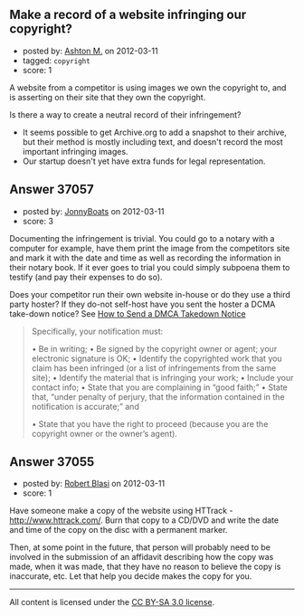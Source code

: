 ## Make a record of a website infringing our copyright?

- posted by: [Ashton M.](https://stackexchange.com/users/-1/12013-ashton-m) on 2012-03-11
- tagged: `copyright`
- score: 1

A website from a competitor is using images we own the copyright to, and is asserting on their site that they own the copyright.

Is there a way to create a neutral record of their infringement?



 - It seems possible to get Archive.org to add a snapshot to their archive, but their method is
   mostly including text, and doesn't record the most important infringing
   images. 
 - Our startup doesn't yet have extra funds for legal representation.


## Answer 37057

- posted by: [JonnyBoats](https://stackexchange.com/users/-1/3100-jonnyboats) on 2012-03-11
- score: 3

<p>Documenting the infringement is trivial. You could go to a notary with a computer for example, have them print the image from the competitors site and mark it with the date and time as well as recording the information in their notary book. If it ever goes to trial you could simply subpoena them to testify (and pay their expenses to do so).</p>

<p>Does your competitor run their own website in-house or do they use a third party hoster? If they do-not self-host have you sent the hoster a DCMA take-down notice? See <a href="http://rising.blackstar.com/how-to-send-a-dmca-takedown-notice.html" rel="nofollow">How to Send a DMCA Takedown Notice</a></p>

<blockquote>
  <p>Specifically, your notification must:</p>
  
  <p>• Be in writing; • Be signed by the copyright owner or agent; your
  electronic signature is OK; • Identify the copyrighted work that you
  claim has been infringed (or a list of infringements from the same
  site); • Identify the material that is infringing your work; • Include
  your contact info; • State that you are complaining in “good faith;” •
  State that, “under penalty of perjury, that the information contained
  in the notification is accurate;” and</p>
  
  <p>• State that you have the right to proceed (because you are the
  copyright owner or the owner’s agent).</p>
</blockquote>



## Answer 37055

- posted by: [Robert Blasi](https://stackexchange.com/users/-1/16745-robert-blasi) on 2012-03-11
- score: 1

Have someone make a copy of the website using HTTrack - http://www.httrack.com/.  Burn that copy to a CD/DVD and write the date and time of the copy on the disc with a permanent marker.  

Then, at some point in the future, that person will probably need to be involved in the submission of an affidavit describing how the copy was made, when it was made, that they have no reason to believe the copy is inaccurate, etc.  Let that help you decide makes the copy for you.



---

All content is licensed under the [CC BY-SA 3.0 license](https://creativecommons.org/licenses/by-sa/3.0/).
